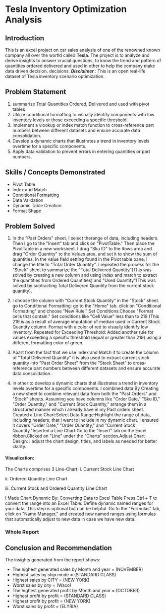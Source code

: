 # Tesla Inventory Optimization Analysis


## Introduction
This is an excel project on car sales analysis of one of the renowned known company all over the wortld called **Tesla**.
The project is to analyze and derive insights to answer crucial questions, to know the trend and pattern of quantities ordered delivered and used in other to help the company make data driven decision.
decisions.
**_Disclaimer_** : This is an open real-life dataset of Tesla inventory scenario optimization.

## Problem Statement
1. summarize Total Quantities Ordered, Delivered and used with pivot tables 
2. Utilize conditional formatting to visually identify components with low inventory levels or those exceeding a specific threshold.
3. Implement a vlookup or index match function to cross-reference part numbers between different datasets and ensure accurate data consolidation.
4. Develop a dynamic charts that illustrates a trend in inventory levels overtime for a specific components.
5. Apply data validation to prevent errors in entering quantities or part numbers.

## Skills / Concepts Demonstrated
- Pivot Table
- Index and Match
- Conditional Formatting
- Data Validation
- Dynamic Table Creation
- Format Shape

## Problem Solved
1. In the "Past Orders" sheet, I select therange of data, including headers. Then I go to the "Insert" tab and click on "PivotTable."
Then place the PivotTable in a new worksheet. I drag "Sku ID" to the Rows area and drag "Order Quantity" to the Values area, and set it to show the sum of quantities. In the value field setting found in the Pivot table pane, I change the title to "Total Order Quantity". I repeated the process for the "Stock" sheet to summarize the 
"Total Delivered Quantity"(This was solved by creating a new column and using index and match to extract the quantities from Ordered Quantities) and "Used Quantity"(This was solved by subtracting Total Delivered Quantity from the current stock quantity). 

2. I choose the column with "Current Stock Quantity" in the "Stock" sheet.
go to Conditional Formatting:
go to the "Home" tab.
click on "Conditional Formatting" and choose "New Rule."
Set Conditions:Choose "Format cells that contain."
Set conditions like "Cell Value" less than to 219 (This 219 is as a result of average imputation of median used in Current Stock Quantity column.
Format with a color of red to visually identify low inventory.
Repeated for Exceeding Threshold: Added another rule for values exceeding a specific threshold (equal or greater than 219) using a different formatting color of green.

3. Apart from the fact that we use Index and Match it to create the column of "Total Delivered Quantity" it is also used to extract current stock quantity into "Past Order Sheet" from the "Stock Sheet" to cross-reference part numbers between different datasets and ensure accurate data consolidation..

4. In other to develop a dynamic charts that illustrates a trend in inventory levels overtime for a specific components. I combined data.By
Creating a new sheet to combine relevant data from both the "Past Orders" and "Stock" sheets. Assuming you have columns like "Order Date," "Sku ID," "Order Quantity," and "Current Stock Quantity," arrange them in a structured manner which i already have in my Past orders sheet.
Created a Line Chart:Select Data Range:Highlight the range of data, including headers, that I want to include in my dynamic chart. I ensured it covers "Order Date," "Order Quantity," and "Current Stock Quantity."Inserted a Line Chart:Go to the "Insert" tab on the Excel ribbon.Clicked on "Line" under the "Charts" section.Adjust Chart Design:
I adjust the chart design, titles, and labels as needed for better clarity.
#### Visualization:
The Charts comprises 3 Line-Chart:
i. Current Stock Line Chart

ii. Ordered Quantity Line Chart

iii. Current Stock and Ordered Quantity Line Chart 

I Made Chart Dynamic By:
Converting Data to Excel Table 
Press Ctrl + T to convert the range into an Excel Table. 
Define dynamic named ranges for your data. This step is optional but can be helpful.
Go to the "Formulas" tab, click on "Name Manager," and created new named ranges using formulas that automatically adjust to new data in case we have new data.






### Whole Report

## Conclusion and Recommendation
The insights generated from the report shows:
- The highest generated sales by Month and year = (NOVEMBER)
- Highest sales by ship mode = (STANDARD CLASS)
- Highest sales by CITY = (NEW YORK)
- Worst sales by city = (Waco)
- The highest generated profit by Month and year = (OCTOBER)
- Highest profit by profit = (STANDARD CLASS)
- Highest profit by profit = (NEW YORK)
- Worst sales by profit = (ELYRIA)
